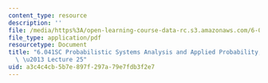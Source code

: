 ```yaml
---
content_type: resource
description: ''
file: /media/https%3A/open-learning-course-data-rc.s3.amazonaws.com/6-041sc-probabilistic-systems-analysis-and-applied-probability-fall-2013/a3c4c4cb5b7e897f297a79e7fdb3f2e7_MIT6_041SCF13_lec25_300k.pdf
file_type: application/pdf
resourcetype: Document
title: "6.041SC Probabilistic Systems Analysis and Applied Probability, Fall 2013Transcript\
  \ \u2013 Lecture 25"
uid: a3c4c4cb-5b7e-897f-297a-79e7fdb3f2e7
---
```

